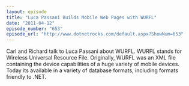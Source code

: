 ```yaml
---
layout: episode
title: "Luca Passani Builds Mobile Web Pages with WURFL"
date: "2011-04-12"
episode_number: "653"
episode_url: "http://www.dotnetrocks.com/default.aspx?ShowNum=653"
---
```


Carl and Richard talk to Luca Passani about WURFL. WURFL stands for Wireless Universal Resource File. Originally, WURFL was an XML file containing the device capabilities of a huge variety of mobile devices. Today its available in a variety of database formats, including formats friendly to .NET.

